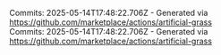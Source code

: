 Commits: 2025-05-14T17:48:22.706Z - Generated via https://github.com/marketplace/actions/artificial-grass
<br>
Commits: 2025-05-14T17:48:22.706Z - Generated via https://github.com/marketplace/actions/artificial-grass
<br>
